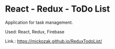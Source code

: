 # React - Redux - ToDo List

Application for task management.

Used: React, Redux, Firebase

Link.: https://mickozak.github.io/ReduxTodoList/
